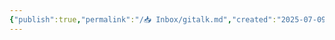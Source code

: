 ```yaml
---
{"publish":true,"permalink":"/📥 Inbox/gitalk.md","created":"2025-07-09T18:51:24.065+08:00","modified":"2025-07-09T18:51:25.396+08:00","published":"2025-07-09T18:51:25.396+08:00","cssclasses":""}
---
```


